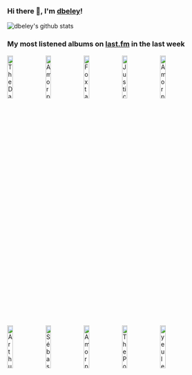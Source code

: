 ### Hi there 👋, I'm [dbeley](https://dbeley.ovh/en)!

![dbeley's github stats](https://github-readme-stats.vercel.app/api?username=dbeley)

### My most listened albums on [last.fm](https://www.last.fm/user/d_beley) in the last week

[<img src='https://lastfm.freetls.fastly.net/i/u/300x300/657dc0a0722144e3c42d2462f04df366.jpg' width='16%' height='16%' alt='The Damned - Strawberries'>](https://www.last.fm/music/the%2bdamned/strawberries)&nbsp;
[<img src='https://lastfm.freetls.fastly.net/i/u/300x300/79037520456541c8892dde8334d73ebe.png' width='16%' height='16%' alt='Amorphis - The Beginning of Times'>](https://www.last.fm/music/amorphis/the%2bbeginning%2bof%2btimes)&nbsp;
[<img src='https://lastfm.freetls.fastly.net/i/u/300x300/4a3e3cd1ee1fdbbfa088907bb791f1b9.jpg' width='16%' height='16%' alt='Foxtails - fawn'>](https://www.last.fm/music/foxtails/fawn)&nbsp;
[<img src='https://lastfm.freetls.fastly.net/i/u/300x300/3c3daee0839bdb9ae8a0ce1dad86d275.jpg' width='16%' height='16%' alt='Justice - Woman Worldwide'>](https://www.last.fm/music/justice/woman%2bworldwide)&nbsp;
[<img src='https://lastfm.freetls.fastly.net/i/u/300x300/7abcc501e4ea4945b9c894b6a56df0d0.png' width='16%' height='16%' alt='Amorphis - Circle'>](https://www.last.fm/music/amorphis/circle)&nbsp;
<br>
[<img src='https://lastfm.freetls.fastly.net/i/u/300x300/0899ad433d67ac1e2316e9f64e9ae9f0.png' width='16%' height='16%' alt='Arthur Verocai - Arthur Verocai'>](https://www.last.fm/music/arthur%2bverocai/arthur%2bverocai)&nbsp;
[<img src='https://lastfm.freetls.fastly.net/i/u/300x300/7ac1e092667f4968c969d81a2333de9a.png' width='16%' height='16%' alt='Sébastien Tellier - Lincroyable vérité'>](https://www.last.fm/music/s%25c3%25a9bastien%2btellier/l%2527incroyable%2bv%25c3%25a9rit%25c3%25a9)&nbsp;
[<img src='https://lastfm.freetls.fastly.net/i/u/300x300/0be56102ab67e64ce824fd6b4017056b.jpg' width='16%' height='16%' alt='Amorphis - Under The Red Cloud'>](https://www.last.fm/music/amorphis/under%2bthe%2bred%2bcloud)&nbsp;
[<img src='https://lastfm.freetls.fastly.net/i/u/300x300/73eeef6e7b23420bc21cb71d989ce086.jpg' width='16%' height='16%' alt='The Postal Service - Give Up (Deluxe 10th Anniversary Edition)'>](https://www.last.fm/music/the%2bpostal%2bservice/give%2bup%2b%2528deluxe%2b10th%2banniversary%2bedition%2529)&nbsp;
[<img src='https://lastfm.freetls.fastly.net/i/u/300x300/ef4eb7f2cc80106904023752710997cf.jpg' width='16%' height='16%' alt='yeule - Serotonin II'>](https://www.last.fm/music/yeule/serotonin%2bii)&nbsp;
<br>

